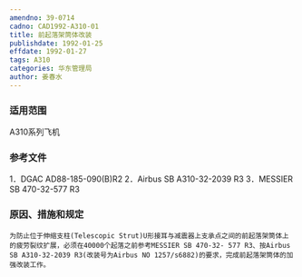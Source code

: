 ```yaml
---
amendno: 39-0714
cadno: CAD1992-A310-01
title: 前起落架筒体改装
publishdate: 1992-01-25
effdate: 1992-01-27
tags: A310
categories: 华东管理局
author: 姜春水
---
```


### 适用范围 
A310系列飞机

### 参考文件
1．DGAC AD88-185-090(B)R2 
2．Airbus SB A310-32-2039 R3 
3．MESSIER SB 470-32-577 R3 


### 原因、措施和规定 
    为防止位于伸缩支柱(Telescopic Strut)U形接耳与减震器上支承点之间的前起落架筒体上的疲劳裂纹扩展，必须在40000个起落之前参考MESSIER SB 470-32- 577 R3、按Airbus SB A310-32-2039 R3(改装号为Airbus NO 1257/s6882)的要求，完成前起落架筒体的加强改装工作。
